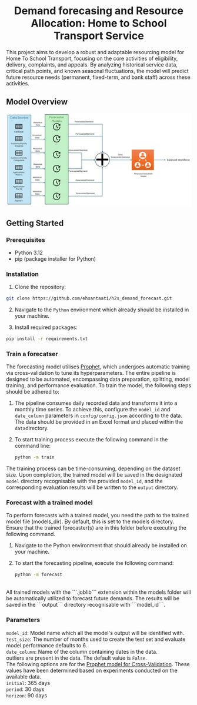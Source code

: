 <h1 style="text-align: center;">Demand forecasing and Resource Allocation: Home to School Transport Service</h1>


This project aims to develop a robust and adaptable resourcing model for Home To School Transport, focusing on the core activities of eligibility, delivery, complaints, and appeals. By analyzing historical service data, critical path points, and known seasonal fluctuations, the model will predict future resource needs (permanent, fixed-term, and bank staff) across these activities.


## Model Overview
![Model Overview](assets/Model_Overview.jpg)
## Getting Started

### Prerequisites

* Python 3.12
* pip (package installer for Python)

### Installation

1. Clone the repository:

```bash
git clone https://github.com/ehsantaati/h2s_demand_forecast.git
```
2. Navigate to the ```Python``` environment which already should be installed in your machine.

3. Install required packages:
```bash
pip install -r requirements.txt
```
### Train a forecatser
The forecasting model utilises [Prophet](https://facebook.github.io/prophet/), which undergoes automatic training via cross-validation to tune its hyperparameters. The entire pipeline is designed to be automated, encompassing data preparation, splitting, model training, and performance evaluation. To train the model, the following steps should be adhered to:
1. The pipeline consumes daily recorded data and transforms it into a monthly time series. To achieve this, configure the ```model_id``` and ```date_column``` parameters in ```config/config.json``` according to the data. The data should be provided in an Excel format and placed within the ```data```directory.
2. To start training process execute the following command in the command line:

    ```bash
    python -m train
    ```
The training process can be time-consuming, depending on the dataset size. Upon completion, the trained model will be saved in the designated ```model``` directory recognisable with the provided ```model_id```, and the corresponding evaluation results will be written to the ```output``` directory.
### Forecast with a trained model
To perform forecasts with a trained model, you need the path to the trained model file (models_dir). By default, this is set to the models directory. Ensure that the trained forecaster(s) are in this folder before executing the following command.<br>

1. Navigate to the Python environment that should already be installed on your machine.
2. To start the forecasting pipeline, execute the following command:<br>

    ```bash
    python -m forecast
    ```
<br>
All trained models with the ```.joblib``` extension within the models folder will be automatically utilized to forecast future demands.
The results will be saved in the ```output``` directory recognisable with ```model_id```.

### Parameters
```model_id```: Model name which all the model's output will be identified with.<br>
```test_size```: The number of months used to create the test set and evaluate model performance defaults to 6.<br>
```date_column```: Name of the column containing dates in the data.<br>
 outliers are present in the data. The default value is ```False```.<br>
The following options are for the [Prophet model for Cross-Validation](https://facebook.github.io/prophet/docs/diagnostics.html#cross-validation). These values have been determined based on experiments conducted on the available data.<br>
```initial```: 365 days<br>
```period```: 30 days<br>
```horizon```: 90 days<br>
